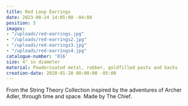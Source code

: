 ```yaml
---
title: Red Loop Earrings
date: 2023-08-24 14:05:00 -04:00
position: 5
images:
- "/uploads/red-earrings.jpg"
- "/uploads/red-earrings2.jpg"
- "/uploads/red-earrings3.jpg"
- "/uploads/red-earrings4.jpg"
catalogue-number: '016'
size: 4" in diameter
material: Powdercoated metal, rubber, goldfilled posts and backs
creation-date: 2020-01-20 00:00:00 -05:00
---
```


From the String Theory Collection inspired by the adventures of Archer Adler, through time and space. 
Made by The Chief.

